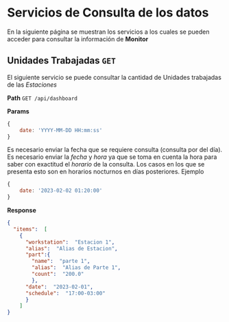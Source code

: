 


# Servicios de Consulta de los datos

En la siguiente página se muestran los servicios a los cuales se pueden acceder para consultar la información de **Monitor**

## Unidades Trabajadas `GET`
El siguiente servicio se puede consultar la cantidad de Unidades trabajadas de las _Estaciones_

**Path**
`GET /api/dashboard`

**Params**
```js
{
	date: 'YYYY-MM-DD HH:mm:ss'
}
```
Es necesario enviar la fecha que se requiere consulta (consulta por del día). Es necesario enviar la *fecha* y *hora* ya que se toma en cuenta la hora para saber con exactitud el *horario* de la consulta. Los casos en los que se presenta esto son en horarios nocturnos en días posteriores. Ejemplo

```js
{
	date: '2023-02-02 01:20:00'
}
```
**Response**
```json
{
  "items":  [
    {
      "workstation":  "Estacion 1",
      "alias":  "Alias de Estacion",
      "part":{
        "name":  "parte 1",
        "alias":  "Alias de Parte 1",
        "count":  "200.0"
	    },
      "date":  "2023-02-01",
	  "schedule":  "17:00-03:00"
	  }
	]
}
```


<!--stackedit_data:
eyJoaXN0b3J5IjpbLTc1MDczODkwNywxMDMwNjEyMzM5XX0=
-->